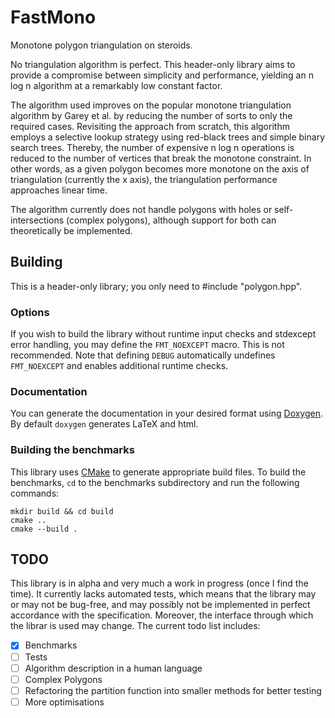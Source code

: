 # FastMono
Monotone polygon triangulation on steroids.

No triangulation algorithm is perfect. This header-only library aims
to provide a compromise between simplicity and performance, yielding
an n log n algorithm at a remarkably low constant factor.

The algorithm used improves on the popular monotone triangulation
algorithm by Garey et al. by reducing the number of sorts to only the
required cases. Revisiting the approach from scratch, this algorithm
employs a selective lookup strategy using red-black trees and simple
binary search trees. Thereby, the number of expensive n log n
operations is reduced to the number of vertices that break the
monotone constraint. In other words, as a given polygon becomes more
monotone on the axis of triangulation (currently the x axis), the
triangulation performance approaches linear time.

The algorithm currently does not handle polygons with holes or
self-intersections (complex polygons), although support for both can
theoretically be implemented.

## Building
This is a header-only library; you only need to #include
"polygon.hpp".

### Options
If you wish to build the library without runtime input checks and
stdexcept error handling, you may define the `FMT_NOEXCEPT` macro.
This is not recommended. Note that defining `DEBUG` automatically
undefines `FMT_NOEXCEPT` and enables additional runtime checks.

### Documentation
You can generate the documentation in your desired format using
[Doxygen](http://www.doxygen.org). By default `doxygen` generates
LaTeX and html.

### Building the benchmarks
This library uses [CMake](https://cmake.org) to generate appropriate
build files. To build the benchmarks, `cd` to the benchmarks
subdirectory and run the following commands:

``` shell
mkdir build && cd build
cmake ..
cmake --build .
```

## TODO
This library is in alpha and very much a work in progress (once I find
the time). It currently lacks automated tests, which means that the
library may or may not be bug-free, and may possibly not be
implemented in perfect accordance with the specification. Moreover,
the interface through which the librar is used may change. The current
todo list includes:
- [x] Benchmarks
- [ ] Tests
- [ ] Algorithm description in a human language
- [ ] Complex Polygons
- [ ] Refactoring the partition function into smaller methods for better
testing
- [ ] More optimisations
